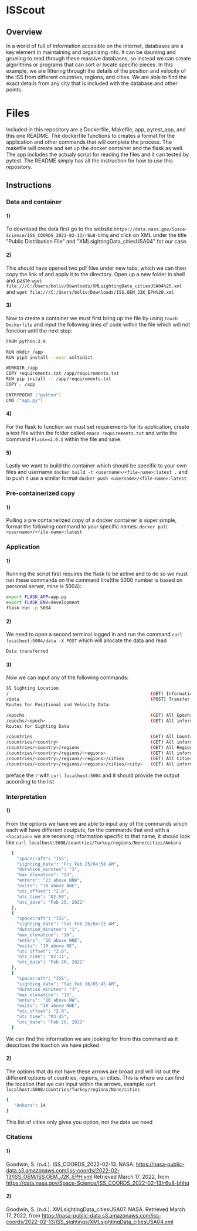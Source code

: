 # ISScout
## Overview
In a world of full of information accesible on the internet, databases are a key element in maintaining
and organizing info. It can be daunting and grueling to read through these massive databases, so instead
we can create algorithms or programs that can sort or locate specific pieces. In this example, we are 
filtering through the details of the position and velocity of the ISS from different countries, regions, 
and cities. We are able to find the exact details from any city that is included with the database and other
points.
# Files
Included in this repository are a Dockerfile, Makefile, app, pytest_app, and this one README. The dockerfile 
functions to creates a format for the application and other commands that will complete the process. The makefile 
will create and set up the docker container and the flask as well. The app includes the actualy script for reading
the files and it can tested by pytest. The README simply has all the instruction for how to use this repository.
## Instructions
### Data and container
#### 1)
To download the data first go to the website `https://data.nasa.gov/Space-Science/ISS_COORDS_2022-02-13/r6u8-bhhq` and click on XML under the title "Public Distribution File" and "XMLsightingData_citiesUSA04" for our case.
#### 2)
This should have opened two pdf files under new tabs, which we can then copy the link of and apply it to the directory. Open up a new folder in shell and paste `wget file:///C:/Users/boliv/Downloads/XMLsightingData_citiesUSA04%20.xml` and `wget file:///C:/Users/boliv/Downloads/ISS.OEM_J2K_EPH%20.xml`
#### 3)
Now to create a container we must first bring up the file by using `touch Dockerfile` and input the following lines of code within the file which will not function until the next step:
```BASH
FROM python:3.9

RUN mkdir /app
RUN pip3 install --user xmltodict

WORKDIR /app
COPY requirements.txt /app/requirements.txt
RUN pip install -r /app/requirements.txt
COPY . /app

ENTRYPOINT ["python"]
CMD ["app.py"]
``` 
#### 4)
For the flask to function we must set requirements for its application, create a text file within the folder called `emacs requirements.txt` and write the command `Flask==2.0.3` within the file and save.
#### 5) 
Lastly we want to build the container which should be specific to your own files and username `docker build -t <username>/<file-name>:latest .` and to push it use a similar format `docker push <username>/<file-name>:latest`
### Pre-containerized copy
#### 1)
Pulling a pre containerized copy of a docker container is super simple, format the following command to your specific names: `docker pull <username>/<file-name>:latest`
### Application
#### 1)
Running the script first requires the flask to be active and to do so we must run these commands on the command line(the 5000 number is based on personal server, mine is 5004):
```BASH
export FLASK_APP=app.py
export FLASK_ENV=development
flask run -p 5004
```
#### 2)
We need to open a second terminal logged in and run the command `curl localhost:5004/data -X POST` which will allocate the data and read
```BASH
Data transferred
```
#### 3)
Now we can input any of the following commands:
```BASH
SS Sighting Location
/                                                      (GET) Information on how to interact with the application
/data                                                  (POST) Transfer data from file
Routes for Positional and Velocity Data:

/epochs                                                (GET) All Epochs in the positional data
/epochs/<epoch>                                        (GET) All information about a specific Epoch in the positional data
Routes for Sighting Data

/countries                                             (GET) All Countries from the sighting data
/countries/<country>                                   (GET) All information about a specific Country in the sighting data
/countries/<country>/regions                           (GET) All Regions associated with a given Country in the sighting data
/countries/<country>/regions/<regions>                 (GET) All information about a specific Region in the sighting data
/countries/<country>/regions/<regions>/cities          (GET) All Cities associated with a given Country and Region in the sighting data
/countries/<country>/regions/<regions>/cities/<city>   (GET) All information about a specific City in the sighting data
```
preface the `/` with `curl localhost:5004` and it should provide the output according to the list
### Interpretation
#### 1)
From the options we have we are able to input any of the commands which each will have different coutputs, for the commands that end with a `<location>` we are receiving information specific to that name, it should look like `curl localhost:5008/countries/Turkey/regions/None/cities/Ankara`
```BASH
  {
    "spacecraft": "ISS",
    "sighting_date": "Fri Feb 25/04:58 AM",
    "duration_minutes": "3",
    "max_elevation": "23",
    "enters": "23 above NNW",
    "exits": "10 above NNE",
    "utc_offset": "2.0",
    "utc_time": "02:58",
    "utc_date": "Feb 25, 2022"
  },
  {
    "spacecraft": "ISS",
    "sighting_date": "Sat Feb 26/04:11 AM",
    "duration_minutes": "1",
    "max_elevation": "16",
    "enters": "16 above NNE",
    "exits": "10 above NE",
    "utc_offset": "2.0",
    "utc_time": "02:11",
    "utc_date": "Feb 26, 2022"
  },
  {
    "spacecraft": "ISS",
    "sighting_date": "Sat Feb 26/05:45 AM",
    "duration_minutes": "3",
    "max_elevation": "13",
    "enters": "10 above NW",
    "exits": "10 above NNE",
    "utc_offset": "2.0",
    "utc_time": "03:45",
    "utc_date": "Feb 26, 2022"
  }
```
We can find the information we are looking for from this command as it describes the loaction we have picked
#### 2)
The options that do not have these arrows are broad and will list out the different options of countries, regions, or cities. This is where we can find the location that we can input within the arrows, example `curl localhost:5008/countries/Turkey/regions/None/cities`
```BASH
{
   "Ankara": 14
}
```
This list of cities only gives you option, not the data we need
### Citations
#### 1)
Goodwin, S. (n.d.). ISS_COORDS_2022-02-13. NASA. https://nasa-public-data.s3.amazonaws.com/iss-coords/2022-02-13/ISS_OEM/ISS.OEM_J2K_EPH.xml Retrieved March 17, 2022, from https://data.nasa.gov/Space-Science/ISS_COORDS_2022-02-13/r6u8-bhhq
#### 2)
Goodwin, S. (n.d.). XMLsightingData_citiesUSA07. NASA. Retrieved March 17, 2022, from https://nasa-public-data.s3.amazonaws.com/iss-coords/2022-02-13/ISS_sightings/XMLsightingData_citiesUSA04.xml
